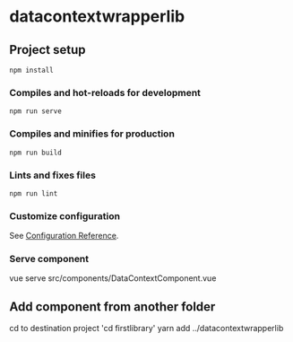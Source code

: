 # datacontextwrapperlib

## Project setup
```
npm install
```

### Compiles and hot-reloads for development
```
npm run serve
```

### Compiles and minifies for production
```
npm run build
```

### Lints and fixes files
```
npm run lint
```

### Customize configuration
See [Configuration Reference](https://cli.vuejs.org/config/).

### Serve component
vue serve src/components/DataContextComponent.vue

## Add component from another folder
cd to destination project 'cd firstlibrary'
yarn add ../datacontextwrapperlib
